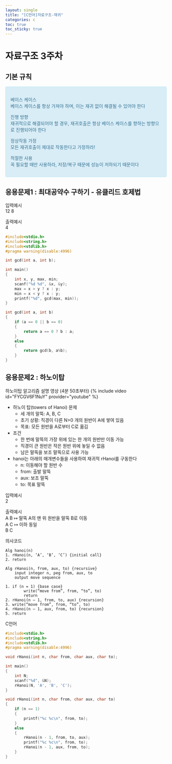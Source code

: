 ```yaml
---
layout: single
title: "[C언어]자료구조-재귀"
categories: c
toc: true
toc_sticky: true
---
```


# 자료구조 3주차

## 기본 규칙

  <div style="padding: 15px; border: 1px solid transparent; border-color: transparent; margin-bottom: 20px; border-radius: 4px; color: #31708f; background-color: #d9edf7; border-color: #bce8f1;">
    <p>
      <div>베이스 케이스</div>
      <div>베이스 케이스를 항상 가져야 하며, 이는 재귀 없이 해결될 수 있어야 한다</div>
    </p>
    <p>
      <div>진행 방향</div>
      <div>재귀적으로 해결되어야 할 경우, 재귀호출은 항상 베이스 케이스를 향하는 방향으로 진행되어야 한다</div>
    </p>
		<p>
      <div>정상작동 가정</div>
      <div>모든 재귀호출이 제대로 작동한다고 가정하라!</div>
    </p>
		<p>
      <div>적절한 사용</div>
      <div>꼭 필요할 때만 사용하라, 저장/복구 때문에 성능이 저하되기 때문이다</div>
    </p>
  </div>

## 응용문제1 : 최대공약수 구하기 - 유클리드 호제법

입력예시  
12 8

출력예시  
4

```c
#include<stdio.h>
#include<string.h>
#include<stdlib.h>
#pragma warning(disable:4996)

int gcd(int a, int b);

int main()
{
	int x, y, max, min;
	scanf("%d %d", &x, &y);
	max = x > y ? x : y;
	min = x < y ? x : y;
	printf("%d", gcd(max, min));
}

int gcd(int a, int b)
{
	if (a == 0 || b == 0)
	{
		return a == 0 ? b : a;
	}
	else
	{
		return gcd(b, a%b);
	}
}
```

## 응용문제2 : 하노이탑

하노이탑 알고리즘 설명 영상 (4분 50초부터)
{% include video id="FYCGV6F1NuY" provider="youtube" %}

- 하노이 탑(towers of Hanoi) 문제
  - 세 개의 말뚝: A, B, C
  - 초기 상황: 직경이 다른 N>0 개의 원반이 A에 쌓여 있음
  - 목표: 모든 원반을 A로부터 C로 옮김
- 조건
  - 한 번에 말뚝의 가장 위에 있는 한 개의 원반만 이동 가능
  - 직경이 큰 원반은 작은 원반 위에 놓일 수 없음
  - 남은 말뚝을 보조 말뚝으로 사용 가능
- hanoi는 아래의 매개변수들을 사용하여 재귀적 rHanoi를 구동한다
  - n: 이동해야 할 원반 수
  - from: 출발 말뚝
  - aux: 보조 말뚝
  - to: 목표 말뚝

입력예시  
2

출력예시  
A B ↦ 말뚝 A의 맨 위 원반을 말뚝 B로 이동  
A C ↦ 이하 동일  
B C

의사코드

```
Alg hanoi(n)
1. rHanoi(n, ‘A’, ‘B’, ‘C’) {initial call}
2. return

Alg rHanoi(n, from, aux, to) {recursive}
    input integer n, peg from, aux, to
    output move sequence

1. if (n = 1) {base case}
        write(“move from”, from, “to”, to)
        return
2. rHanoi(n – 1, from, to, aux) {recursion}
3. write(“move from”, from, “to”, to)
4. rHanoi(n – 1, aux, from, to) {recursion}
5. return
```

C언어

```c
#include<stdio.h>
#include<string.h>
#include<stdlib.h>
#pragma warning(disable:4996)

void rHanoi(int n, char from, char aux, char to);

int main()
{
	int N;
	scanf("%d", &N);
	rHanoi(N, 'A', 'B', 'C');
}

void rHanoi(int n, char from, char aux, char to)
{
	if (n == 1)
	{
		printf("%c %c\n", from, to);
	}
	else
	{
		rHanoi(n - 1, from, to, aux);
		printf("%c %c\n", from, to);
		rHanoi(n - 1, aux, from, to);
	}
}
```
